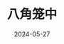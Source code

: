 ---
layout: page
title: 八角笼中
description: >
  一般。
category: 电影
img: assets/img/movie/ba_jiao_long_zhong.webp
star: 3
date: 2024-05-27
---